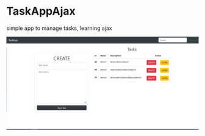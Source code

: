 # TaskAppAjax
simple app to manage tasks, learning ajax


![Image text](https://github.com/alexSanchez0516/TaskAppAjax/blob/main/demo.png)
